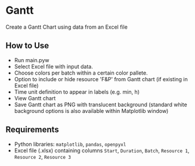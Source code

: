 # Gantt
Create a Gantt Chart using data from an Excel file

## How to Use

- Run main.pyw
- Select Excel file with input data.
- Choose colors per batch within a certain color pallete.
- Option to include or hide resource 'F&P' from Gantt chart (if existing in Excel file)
- Time unit definition to appear in labels (e.g. min, h)
- View Gantt chart
- Save Gantt chart as PNG with translucent background (standard white background options is also available within Matplotlib window)

## Requirements

- Python libraries: `matplotlib`, `pandas`, `openpyxl`
- Excel file (.xlsx) containing columns `Start`, `Duration`, `Batch`, `Resource 1`, `Resource 2`, `Resource 3`
